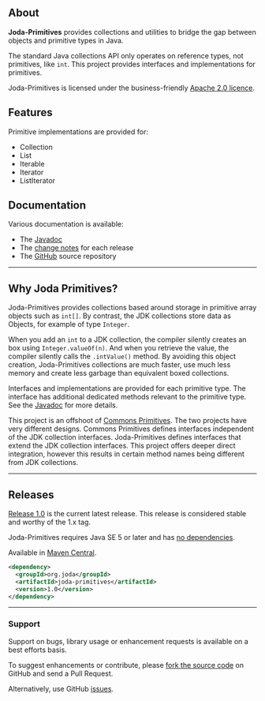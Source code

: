 ## <i></i> About

**Joda-Primitives** provides collections and utilities to bridge the gap between objects
and primitive types in Java.

The standard Java collections API only operates on reference types, not primitives, like `int`.
This project provides interfaces and implementations for primitives.

Joda-Primitives is licensed under the business-friendly [Apache 2.0 licence](license.html).


## <i></i> Features

Primitive implementations are provided for:

* Collection
* List
* Iterable
* Iterator
* ListIterator


## <i></i> Documentation

Various documentation is available:

* The [Javadoc](apidocs/index.html)
* The [change notes](changes-report.html) for each release
* The [GitHub](https://github.com/JodaOrg/joda-primitives) source repository


---

## <i></i> Why Joda Primitives?

Joda-Primitives provides collections based around storage in primitive array objects such as `int[]`.
By contrast, the JDK collections store data as Objects, for example of type `Integer`.

When you add an `int` to a JDK collection, the compiler silently creates an box using `Integer.valueOf(n)`.
And when you retrieve the value, the compiler silently calls the `.intValue()` method.
By avoiding this object creation, Joda-Primitives collections are much faster, use much less memory
and create less garbage than equivalent boxed collections.

Interfaces and implementations are provided for each primitive type.
The interface has additional dedicated methods relevant to the primitive type.
See the [Javadoc](apidocs/index.html) for more details.

This project is an offshoot of <a href="http://commons.apache.org/proper/commons-primitives/">Commons Primitives</a>.
The two projects have very different designs.
Commons Primitives defines interfaces independent of the JDK collection interfaces.
Joda-Primitives defines interfaces that extend the JDK collection interfaces.
This project offers deeper direct integration, however this results in certain method names
being different from JDK collections.


---

## <i></i> Releases

[Release 1.0](download.html) is the current latest release.
This release is considered stable and worthy of the 1.x tag.

Joda-Primitives requires Java SE 5 or later and has [no dependencies](dependencies.html).

Available in [Maven Central](http://search.maven.org/#artifactdetails%7Corg.joda%7Cjoda-primitives%7C1.0%7Cjar).

```xml
<dependency>
  <groupId>org.joda</groupId>
  <artifactId>joda-primitives</artifactId>
  <version>1.0</version>
</dependency>
```

---

### Support

Support on bugs, library usage or enhancement requests is available on a best efforts basis.

To suggest enhancements or contribute, please [fork the source code](https://github.com/JodaOrg/joda-primitives)
on GitHub and send a Pull Request.

Alternatively, use GitHub [issues](https://github.com/JodaOrg/joda-primitives/issues).
